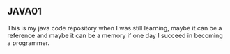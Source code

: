 ## JAVA01

This is my java code repository when I was still learning, maybe it can be a reference and maybe it can be a memory if one day I succeed in becoming a programmer. 
